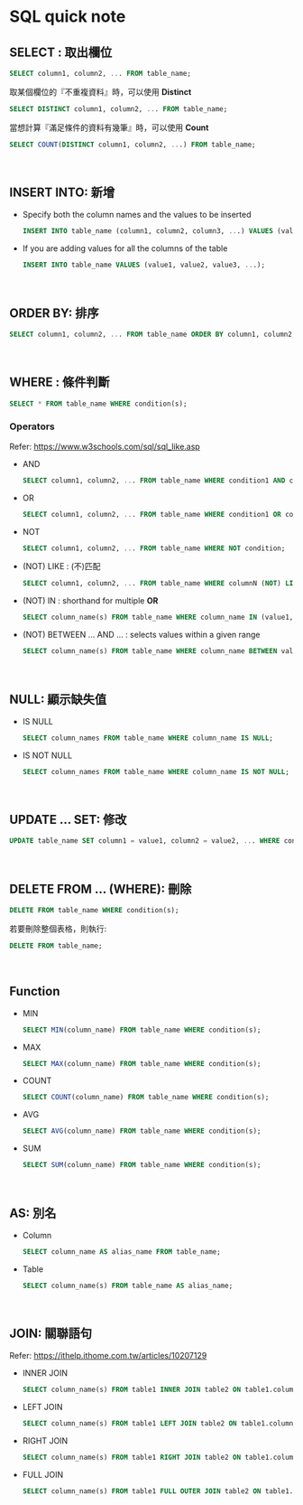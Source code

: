 # SQL quick note

## SELECT : 取出欄位
```sql
SELECT column1, column2, ... FROM table_name;
```
 取某個欄位的『不重複資料』時，可以使用 **Distinct**
```sql
SELECT DISTINCT column1, column2, ... FROM table_name;
```

當想計算『滿足條件的資料有幾筆』時，可以使用 **Count**

```sql
SELECT COUNT(DISTINCT column1, column2, ...) FROM table_name;
```
<br>

## INSERT INTO: 新增

- Specify both the column names and the values to be inserted
  ```sql
  INSERT INTO table_name (column1, column2, column3, ...) VALUES (value1, value2, value3, ...);
   ```

- If you are adding values for all the columns of the table
 
   ```sql
   INSERT INTO table_name VALUES (value1, value2, value3, ...);
   ```
<br>

## ORDER BY: 排序
```sql
SELECT column1, column2, ... FROM table_name ORDER BY column1, column2, ... ASC|DESC;
```

<br>

## WHERE : 條件判斷

```sql
SELECT * FROM table_name WHERE condition(s);
```

### Operators
 Refer: https://www.w3schools.com/sql/sql_like.asp

- AND
  ```sql
  SELECT column1, column2, ... FROM table_name WHERE condition1 AND condition2 AND condition3 ...;
  ```

- OR
  ```sql
  SELECT column1, column2, ... FROM table_name WHERE condition1 OR condition2 OR condition3 ...;
  ```

- NOT
  ```sql
  SELECT column1, column2, ... FROM table_name WHERE NOT condition;
  ```

- (NOT) LIKE : (不)匹配
   ```sql
   SELECT column1, column2, ... FROM table_name WHERE columnN (NOT) LIKE pattern;
   ```
    
- (NOT) IN : shorthand for multiple **OR**

  ```sql
  SELECT column_name(s) FROM table_name WHERE column_name IN (value1, value2, ...);
  ```

- (NOT) BETWEEN ... AND ... : selects values within a given range

  ```sql
  SELECT column_name(s) FROM table_name WHERE column_name BETWEEN value1 AND value2;
  ```

<br>

## NULL: 顯示缺失值

- IS NULL
  ```sql
  SELECT column_names FROM table_name WHERE column_name IS NULL;
  ```

- IS NOT NULL
  ```sql
  SELECT column_names FROM table_name WHERE column_name IS NOT NULL;
  ```

<br>

## UPDATE ... SET: 修改
```sql
UPDATE table_name SET column1 = value1, column2 = value2, ... WHERE condition;
```

<br>

## DELETE FROM ... (WHERE): 刪除

```sql
DELETE FROM table_name WHERE condition(s);
```

若要刪除整個表格，則執行:

```sql
DELETE FROM table_name;
```

<br>

## Function
- MIN
  ```sql
  SELECT MIN(column_name) FROM table_name WHERE condition(s);
  ```
- MAX
  ```sql
  SELECT MAX(column_name) FROM table_name WHERE condition(s);
  ```
- COUNT
  ```sql
  SELECT COUNT(column_name) FROM table_name WHERE condition(s);
  ```
 - AVG
   ```sql
   SELECT AVG(column_name) FROM table_name WHERE condition(s);
   ```
 - SUM
   ```sql
   SELECT SUM(column_name) FROM table_name WHERE condition(s);
   ```
  <br>

## AS: 別名
- Column 
  ```sql
  SELECT column_name AS alias_name FROM table_name;
  ```

- Table
  ```sql
  SELECT column_name(s) FROM table_name AS alias_name;
  ```
<br>

## JOIN: 關聯語句 
Refer: https://ithelp.ithome.com.tw/articles/10207129

- INNER JOIN
  ```sql
  SELECT column_name(s) FROM table1 INNER JOIN table2 ON table1.column_name = table2.column_name;
  ```

- LEFT JOIN
  ```sql
  SELECT column_name(s) FROM table1 LEFT JOIN table2 ON table1.column_name = table2.column_name;
  ```

- RIGHT JOIN
  ```sql
  SELECT column_name(s) FROM table1 RIGHT JOIN table2 ON table1.column_name = table2.column_name;
  ```

- FULL JOIN
  ```sql
  SELECT column_name(s) FROM table1 FULL OUTER JOIN table2 ON table1.column_name = table2.column_name WHERE condition;
  ```